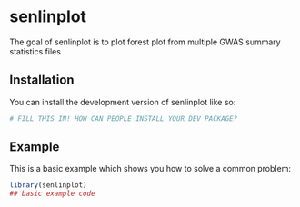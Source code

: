 
# senlinplot

<!-- badges: start -->
<!-- badges: end -->

The goal of senlinplot is to plot forest plot from multiple GWAS summary statistics files

## Installation

You can install the development version of senlinplot like so:

``` r
# FILL THIS IN! HOW CAN PEOPLE INSTALL YOUR DEV PACKAGE?
```

## Example

This is a basic example which shows you how to solve a common problem:

``` r
library(senlinplot)
## basic example code
```

